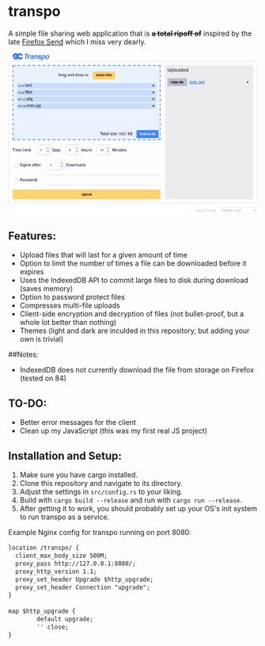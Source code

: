 # transpo
A simple file sharing web application that is <b><s>a total ripoff of</s></b> inspired by the late 
[Firefox Send](https://github.com/mozilla/send) which I miss very dearly.

![screenshot of frontend](screenshot.png)

## Features:
* Upload files that will last for a given amount of time
* Option to limit the number of times a file can be downloaded before it expires
* Uses the IndexedDB API to commit large files to disk during download (saves memory)
* Option to password protect files
* Compresses multi-file uploads
* Client-side encryption and decryption of files (not bullet-proof, but a whole lot better than nothing)
* Themes (light and dark are inculded in this repository, but adding your own is trivial)

##Notes:
* IndexedDB does not currently download the file from storage on Firefox (tested on 84)

## TO-DO:
* Better error messages for the client
* Clean up my JavaScript (this was my first real JS project)

## Installation and Setup:
1) Make sure you have cargo installed.
2) Clone this repository and navigate to its directory.
3) Adjust the settings in `src/config.rs` to your liking.
4) Build with `cargo build --release` and run with `cargo run --release`.
5) After getting it to work, you should probably set up your OS's init system to run transpo as a service.

Example Nginx config for transpo running on port 8080:
```nginx
location /transpo/ {
  client_max_body_size 500M;
  proxy_pass http://127.0.0.1:8080/;
  proxy_http_version 1.1;
  proxy_set_header Upgrade $http_upgrade;
  proxy_set_header Connection "upgrade";
}

map $http_upgrade {
        default upgrade;
        '' close;
}
```
